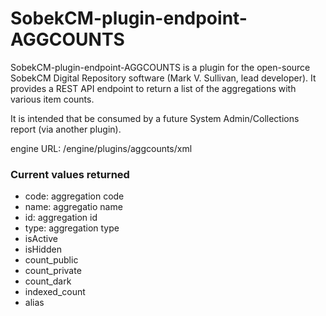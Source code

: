 # SobekCM-plugin-endpoint-AGGCOUNTS
<p>SobekCM-plugin-endpoint-AGGCOUNTS is a plugin for the open-source SobekCM Digital Repository software (Mark V. Sullivan, 
lead developer). It provides a REST API endpoint to return a list of the aggregations with various item counts.</p>
<p>It is intended that be consumed by a future System Admin/Collections report (via another plugin).</p>
<p>engine URL: /engine/plugins/aggcounts/xml</p>
<h3>Current values returned</h3>
<ul>
<li>code: aggregation code</li>
<li>name: aggregatio name</li>
<li>id: aggregation id</li>
<li>type: aggregation type</li>
<li>isActive</li>
<li>isHidden</li>
<li>count_public</li>
<li>count_private</li>
<li>count_dark</li>
<li>indexed_count</li>
<li>alias</li>
</ul>
